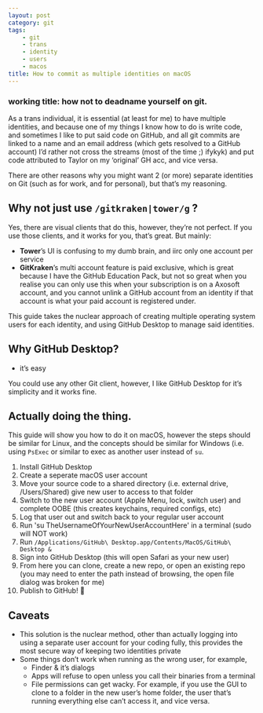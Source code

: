 ```yaml
---
layout: post
category: git
tags:
    - git
    - trans
    - identity
    - users
    - macos
title: How to commit as multiple identities on macOS
---
```

### working title: how not to deadname yourself on git.
As a trans individual, it is essential (at least for me) to have multiple identities, and because one of my things I know how to do is write code, and sometimes I like to put said code on GitHub, and all git commits are linked to a name and an email address (which gets resolved to a GitHub account) I’d rather not cross the streams (most of the time ;) ifykyk) and put code attributed to Taylor on my ‘original’ GH acc, and vice versa.

There are other reasons why you might want 2 (or more) separate identities on Git (such as for work, and for personal), but that’s my reasoning.

## Why not just use `/gitkraken|tower/g` ?
Yes, there are visual clients that do this, however, they’re not perfect. If you use those clients, and it works for you, that’s great. But mainly:
 -  **Tower**’s UI is confusing to my dumb brain, and iirc only one account per service
 - **GitKraken**’s multi account feature is paid exclusive, which is great because I have the GitHub Education Pack, but not so great when you realise you can only use this when your subscription is on a Axosoft account, and you cannot unlink a GitHub account from an identity if that account is what your paid account is registered under.

This guide takes the nuclear approach of creating multiple operating system users for each identity, and using GitHub Desktop to manage said identities.
## Why GitHub Desktop?
- it’s easy

You could use any other Git client, however, I like GitHub Desktop for it’s simplicity and it works fine.
## Actually doing the thing.
This guide will show you how to do it on macOS, however the steps should be similar for Linux, and the concepts should be similar for Windows (i.e. using `PsExec` or similar to exec as another user instead of `su`.
1. Install GitHub Desktop
2. Create a seperate macOS user account
3. Move your source code to a shared directory (i.e. external drive, /Users/Shared) give new user to access to that folder
4. Switch to the new user account (Apple Menu, lock, switch user) and complete OOBE (this creates keychains, required configs, etc)
5. Log that user out and switch back to your regular user account
6. Run 'su TheUsernameOfYourNewUserAccountHere' in a terminal (sudo will NOT work)
7. Run `/Applications/GitHub\ Desktop.app/Contents/MacOS/GitHub\ Desktop &`
8.  Sign into GitHub Desktop (this will open Safari as your new user)
9. From here you can clone, create a new repo, or open an existing repo  (you may need to enter the path instead of browsing, the open file dialog was broken for me)
10. Publish to GitHub! 🥳

## Caveats
- This solution is the nuclear method, other than actually logging into using a separate user account for your coding fully, this provides the most secure way of keeping two identities private
- Some things don’t work when running as the wrong user, for example, 
	- Finder & it’s dialogs
	- Apps will refuse to open unless you call their binaries from a terminal
	- File permissions can get wacky. For example, if you use the GUI to clone to a folder in the new user’s home folder, the user that’s running everything else can’t access it, and vice versa.